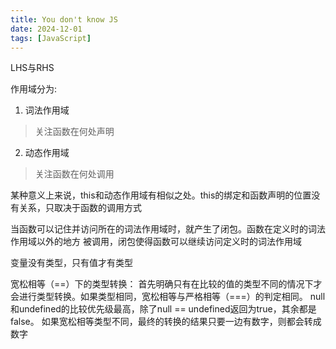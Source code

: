 ```yaml
---
title: You don't know JS
date: 2024-12-01
tags: [JavaScript]
---
```


LHS与RHS

作用域分为:
1. 词法作用域
> 关注函数在何处声明
2. 动态作用域
> 关注函数在何处调用

某种意义上来说，this和动态作用域有相似之处。this的绑定和函数声明的位置没有关系，只取决于函数的调用方式

当函数可以记住并访问所在的词法作用域时，就产生了闭包。函数在定义时的词法作用域以外的地方
被调用，闭包使得函数可以继续访问定义时的词法作用域

变量没有类型，只有值才有类型

宽松相等（==）下的类型转换：
首先明确只有在比较的值的类型不同的情况下才会进行类型转换。如果类型相同，宽松相等与严格相等（===）的判定相同。
null和undefined的比较优先级最高，除了null == undefined返回为true，其余都是false。
如果宽松相等类型不同，最终的转换的结果只要一边有数字，则都会转成数字
